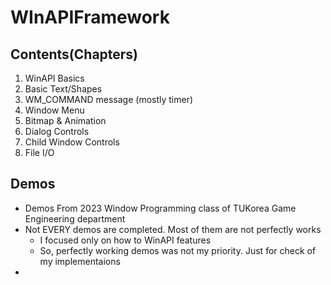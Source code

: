 # WInAPIFramework
 
## Contents(Chapters)
1. WinAPI Basics
2. Basic Text/Shapes
3. WM_COMMAND message (mostly timer)
4. Window Menu
5. Bitmap & Animation
6. Dialog Controls
7. Child Window Controls
8. File I/O

## Demos
- Demos From 2023 Window Programming class of TUKorea Game Engineering department
- Not EVERY demos are completed. Most of them are not perfectly works
    - I focused only on how to WinAPI features
    - So, perfectly working demos was not my priority. Just for check of my implementaions
- 